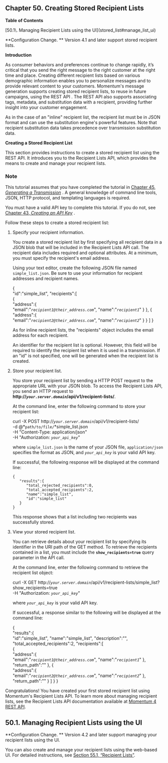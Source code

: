 ## Chapter 50. Creating Stored Recipient Lists

**Table of Contents**

<dl class="toc">

<dt>[50.1\. Managing Recipient Lists using the UI](stored_list#manage_list_ui)</dt>

</dl>

**Configuration Change. ** Version 4.1 and later support stored recipient lists.

**Introduction**

As consumer behaviors and preferences continue to change rapidly, it’s critical that you send the right message to the right customer at the right time and place. Creating different recipient lists based on various demographic information enables you to personalize messages and to provide relevant content to your customers. Momentum's message generation supports creating stored recipient lists, to reuse in future campaigns, using the REST API . The REST API also supports associating tags, metadata, and substitution data with a recipient, providing further insight into your customer engagement.

As in the case of an "inline" recipient list, the recipient list must be in JSON format and can use the substitution engine's powerful features. Note that recipient substitution data takes precedence over transmission substitution data.

**Creating a Stored Recipient List** 

This section provides instructions to create a stored recipient list using the REST API. It introduces you to the Recipient Lists API, which provides the means to create and manage your recipient lists.

### Note

This tutorial assumes that you have completed the tutorial in [Chapter 45, *Generating a Transmission*](message_gen "Chapter 45. Generating a Transmission") . A general knowledge of command line tools, JSON, HTTP protocol, and templating languages is required.

You must have a valid API key to complete this tutorial. If you do not, see [Chapter 43, *Creating an API Key*](create_apikey "Chapter 43. Creating an API Key") .

Follow these steps to create a stored recipient list:

1.  Specify your recipient information.

    You create a stored recipient list by first specifying all recipient data in a JSON blob that will be included in the Recipient Lists API call. The recipient data includes required and optional attributes. At a minimum, you must specify the recipient's email address.

    Using your text editor, create the following JSON file named `simple_list.json`. Be sure to use your information for recipient addresses and recipient names.

    {  
       "id":"simple_list",
       "recipients":[  
          {  
             "address":{  
                "email":"*`recipient1@their_address.com`*",
                "name":"*`recipient1`*"
             }
          },
          {  
             "address":{  
                "email":"*`recipient2@their_address.com`*",
                "name":"*`recipient2`*"
             }
          }
       ]
    }

    As for inline recipient lists, the "recipients" object includes the email address for each recipient.

    An identifier for the recipient list is optional. However, this field will be required to identify the recipient list when it is used in a transmission. If an "id" is not specified, one will be generated when the recipient list is created.

2.  Store your recipient list.

    You store your recipient list by sending a HTTP POST request to the appropriate URL with your JSON blob. To access the Recipient Lists API, you send an HTTP request to **http://*`your.server.domain`*/api/v1/recipient-lists/**.

    At the command line, enter the following command to store your recipient list:

    curl -X POST http://*`your.server.domain`*/api/v1/recipient-lists/ \
    -d @*`path/to/file/`*simple_list.json \
    -H "Content-Type: application/json" \
    -H "Authorization: *`your_api_key`*"

    where `simple_list.json` is the name of your JSON file, `application/json` specifies the format as JSON, and *`your_api_key`* is your valid API key.

    If successful, the following response will be displayed at the command line:

    ```
    {  
       "results":{  
          "total_rejected_recipients":0,
          "total_accepted_recipients":2,
          "name":"simple_list",
          "id":"simple_list"
       }
    }
    ```

    This response shows that a list including two recipients was successfully stored.

3.  View your stored recipient list.

    You can retrieve details about your recipient list by specifying its identifier in the URI path of the GET method. To retrieve the recipients contained in a list, you must include the **`show_recipients=true`** query parameter in the API call.

    At the command line, enter the following command to retrieve the recipient list object:

    curl -X GET http://*`your.server.domain`*/api/v1/recipient-lists/simple_list?show_recipients=true \
    -H "Authorization: *`your_api_key`*"

    where *`your_api_key`* is your valid API key.

    If successful, a response similar to the following will be displayed at the command line:

    {  
       "results":{  
          "id":"simple_list",
          "name":"simple_list",
          "description":"",
          "total_accepted_recipients":2,
          "recipients":[  
             {  
                "address":{  
                   "email":"*`recipient1@their_address.com`*",
                   "name":"*`recipient1`*"
                },
                "return_path":""
             },
             {  
                "address":{  
                   "email":"*`recipient2@their_address.com`*",
                   "name":"*`recipient2`*"
                },
                "return_path":""
             }
          ]
       }
    }

Congratulations! You have created your first stored recipient list using Momentum's Recipient Lists API. To learn more about managing recipient lists, see the Recipient Lists API documentation available at [Momentum 4 REST API](https://support.messagesystems.com/docs/web-rest/v1_index.html).

## 50.1. Managing Recipient Lists using the UI

**Configuration Change. ** Version 4.2 and later support managing your recipient lists using the UI.

You can also create and manage your recipient lists using the web-based UI. For detailed instructions, see [Section 55.1, “Recipient Lists”](web-ui#web-ui.recipients "55.1. Recipient Lists").
